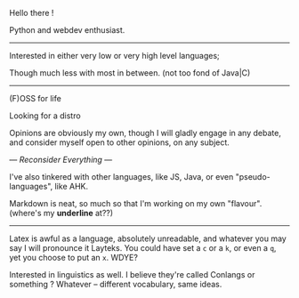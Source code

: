 Hello there !

Python and webdev enthusiast.

---

Interested in either very low or very high level languages;

Though much less with most in between. (not too fond of Java|C)

---

(F)OSS for life

Looking for a distro

Opinions are obviously my own, though I will gladly engage in any debate, and consider myself open to other opinions, on any subject.

— *Reconsider Everything* —

I've also tinkered with other languages, like JS, Java, or even "pseudo-languages", like AHK.

Markdown is neat, so much so that I'm working on my own "flavour". (where's my __underline__ at??)

---

Latex is awful as a language, absolutely unreadable, and whatever you may say I will pronounce it Layteks. You could have set a `c` or a `k`, or even a `q`, yet you choose to put an `x`. WDYE?

Interested in linguistics as well. I believe they're called Conlangs or something ? Whatever – different vocabulary, same ideas.

<!---
D-Maxwell/D-Maxwell is a ✨ special ✨ repository because its `README.md` (this file) appears on your GitHub profile.
You can click the Preview link to take a look at your changes.
--->
